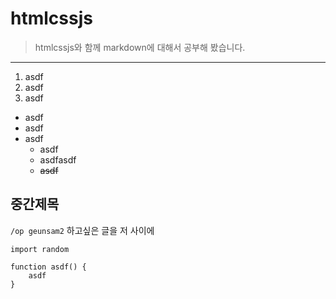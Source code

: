 # htmlcssjs
> htmlcssjs와 함께 markdown에 대해서 공부해 봤습니다.

---

1. asdf
2. asdf
3. asdf

* asdf
* asdf
* asdf
  * asdf
  * asdfasdf
  * ~~asdf~~

## 중간제목

`/op geunsam2` 하고싶은 글을 저 사이에 
```
import random

function asdf() {
    asdf
}
```
